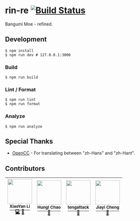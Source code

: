 # rin-re [![Build Status](https://circleci.com/gh/BangumiMoe/rin-re.svg?style=svg)](https://circleci.com/gh/BangumiMoe/rin-re)

Bangumi Moe - refined.

## Development

```shell
$ npm install
$ npm run dev # 127.0.0.1:3000
```

### Build

```shell
$ npm run build
```

### Lint / Format

```shell
$ npm run lint
$ npm run format
```

### Analyze

```shell
$ npm run analyze
```

## Special Thanks

* [OpenCC] - For translating between "zh-Hans" and "zh-Hant".

## Contributors

<!-- ALL-CONTRIBUTORS-LIST:START -->

<!-- prettier-ignore -->
| [<img src="https://avatars0.githubusercontent.com/u/1610614?v=4" width="80" /><br /><sup>XiaoYan Li</sup>](https://github.com/lixiaoyan)<br />[💻](https://github.com/BangumiMoe/rin-re/commits?author=lixiaoyan "Code") [🎨](#design-lixiaoyan "Design") | [<img src="https://avatars0.githubusercontent.com/u/3354378?v=4" width="80" /><br /><sup>HungI Chao</sup>](https://github.com/hominthesky)<br />[🎨](#design-hominthesky "Design") | [<img src="https://avatars2.githubusercontent.com/u/1846356?v=4" width="80" /><br /><sup>tengattack</sup>](https://github.com/tengattack)<br />[🤔](#ideas-tengattack "Ideas, Planning, & Feedback") | [<img src="https://avatars2.githubusercontent.com/u/8012410?v=4" width="80" /><br /><sup>Jiayi Cheng</sup>](https://github.com/TundraWork)<br />[🤔](#ideas-TundraWork "Ideas, Planning, & Feedback") |
| :---: | :---: | :---: | :---: |

<!-- ALL-CONTRIBUTORS-LIST:END -->

[opencc]: https://github.com/BYVoid/OpenCC

